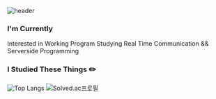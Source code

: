 ![header](https://capsule-render.vercel.app/api?type=waving&color=auto&height=300&section=header&text=Berom&fontSize=90&animation=fadeIn&fontAlignY=38&desc=기록을%20지향하는%20개발자가%20되고싶습니다&descAlignY=51&descAlign=62)

### I'm Currently
Interested in Working Program 
Studying Real Time Communication && Serverside Programming
### I Studied These Things ✏️
![Top Langs](https://github-readme-stats.vercel.app/api/top-langs/?username=goberomsu&hide=html,css&layout=compact)
![Solved.ac프로필](http://mazassumnida.wtf/api/v2/generate_badge?boj=310o)
